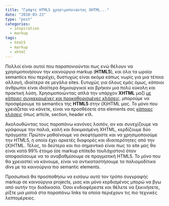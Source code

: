 ```yaml
---
title: "Γράψτε HTML5 χρησιμοποιώντας XHTML..."
date: "2010-03-23"
type: "post"
categories:
  - inspiration
  - markup
tags:
  - html5
  - markup
  - xhtml
---
```


Πολλοί είναι αυτοί που παραπονιούνται πως ενώ θέλουν να χρησιμοποιήσουν την καινούργια markup (**HTML5**), και όλα τα ωραία semantics που περιέχει, δυστυχώς είναι ακόμα κάπως νωρίς για μια τέτοια αλλαγή, ιδιαίτερα σε μεγάλα sites. Ευτυχώς για όλους εμάς όμως, κάποιοι άνθρωποι είναι ιδιαίτερα δημιουργικοί και βρήκαν μια πολύ εύκολη και πρακτική λύση. Χρησιμοποιώντας απλά την υπάρχον **XHTML** μαζί [με κάποιες συγκεκριμένες και προκαθορισμένες κλάσεις](http://jontangerine.com/log/2008/03/preparing-for-html5-with-semantic-class-names "Preparing for HTML5 with Semantic Class Names"), μπορούμε να προσφέρουμε τα semantics της **HTML5** στην (X)HTML μας. Το μόνο που χρειάζεται να κάνετε, είναι να προσθέσετε στα elements σας [κάποιες κλάσεις](http://boblet.tumblr.com/post/60552152/html5 "HTML5 id/class name cheatsheet") [](http://boblet.tumblr.com/post/60552152/html5) όπως article, section, header κτλ.

Ακολουθώντας τους παραπάνω κανόνες λοιπόν, αν και συνεχίζουμε να γράφουμε την παλιά, καλή και δοκιμασμένη XHTML, κερδίζουμε δύο πράγματα: Πρώτον μαθαίνουμε να σκεφτόμαστε και να χρησιμοποιούμε την HTML5, η οποία έχει αρκετές διαφορές και ιδιαιτερότητες από την (X)HTML. Τέλος, το δεύτερο και πιο σημαντικό είναι πως το site μας θα είναι κατά 99% έτοιμο (σε markup επίπεδο τουλάχιστον) όταν αποφασίσουμε να το αναβαθμίσουμε σε πραγματική HTML5. Το μόνο που θα χρειαστεί να κάνουμε, είναι να αντικαταστήσουμε τα παλιομοδίτικα divs με τα καινούργια πιο semantic elements.

Προσωπικά θα προσπαθήσω να εισάγω αυτό τον τρόπο συγγραφής markup σε καινούργια projects, μιας και μόνο κερδισμένος μπορώ να βγω από αυτήν την διαδικασία. Όσοι ενδιαφέρεστε και θέλετε να ξεκινήσετε, ρίξτε μια ματιά στα παραπάνω links τα οποία περιέχουν τις πιο τεχνικές λεπτομέρειες.
